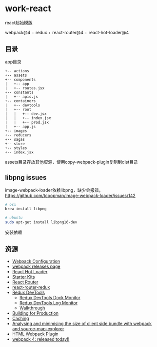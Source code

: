 # work-react

react起始模版

webpack@4 + redux + react-router@4 + react-hot-loader@4

## 目录

app目录

    +-- actions
    +-- assets
    +-- components
    |   +-- app
    |   +-- routes.jsx
    +-- constants
    |   +-- apis.js
    +-- containers
    |   +-- devtools
    |   +-- root
    |   |   +-- dev.jsx
    |   |   +-- index.jsx
    |   |   +-- prod.jsx
    |   +-- app.js
    +-- images
    +-- reducers
    +-- sagas
    +-- store
    +-- styles
    +-- index.jsx

assets目录存放其他资源，使用copy-webpack-plugin复制到dist目录

## libpng issues

image-webpack-loader依赖libpng，缺少会报错，<https://github.com/tcoopman/image-webpack-loader/issues/142>

~~~bash
# osx
brew install libpng

# ubuntu
sudo apt-get install libpng16-dev
~~~

安装依赖

## 资源

+ [Webpack Configuration](https://webpack.js.org/configuration/ "Webpack Configuration")
+ [webpack releases page](https://github.com/webpack/webpack/releases "webpack releases page")
+ [React Hot Loader](https://github.com/gaearon/react-hot-loader/tree/next "React Hot Loader")
+ [Starter Kits](https://github.com/gaearon/react-hot-loader/tree/master/docs#starter-kits "Starter Kits")
+ [React Router](https://github.com/ReactTraining/react-router "React Router")
+ [react-router-redux](https://github.com/ReactTraining/react-router/tree/master/packages/react-router-redux "react-router-redux")
+ [Redux DevTools](https://github.com/gaearon/redux-devtools "Redux DevTools")
  + [Redux DevTools Dock Monitor](https://github.com/gaearon/redux-devtools-dock-monitor "Redux DevTools Dock Monitor")
  + [Redux DevTools Log Monitor](https://github.com/gaearon/redux-devtools-log-monitor "Redux DevTools Log Monitor")
  + [Walkthrough](https://github.com/gaearon/redux-devtools/blob/master/docs/Walkthrough.md "Walkthrough")
+ [Building for Production](https://webpack.js.org/guides/production-build/ "Building for Production")
+ [Caching](https://webpack.js.org/guides/caching/ "Caching")
+ [Analysing and minimising the size of client side bundle with webpack and source-map-explorer](https://medium.com/@nimgrg/analysing-and-minimising-the-size-of-client-side-bundle-with-webpack-and-source-map-explorer-41096559beca "Analysing and minimising the size of client side bundle with webpack and source-map-explorer")
+ [HTML Webpack Plugin](https://github.com/jantimon/html-webpack-plugin "HTML Webpack Plugin")
+ [webpack 4: released today!!](https://medium.com/webpack/webpack-4-released-today-6cdb994702d4 "webpack 4: released today!!")
